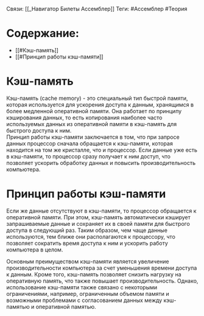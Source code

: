 Связи: [[_Навигатор Билеты Ассемблер]]
Теги: #Ассемблер #Теория 

# Содержание:
- [[#Кэш-память]]
- [[#Принцип работы кэш-памяти]]

# Кэш-память

Кэш-память (cache memory) - это специальный тип быстрой памяти, которая используется для ускорения доступа к данным, хранящимся в более медленной оперативной памяти. Она работает по принципу кэширования данных, то есть копирования наиболее часто используемых данных из оперативной памяти в кэш-память для быстрого доступа к ним.  
Принцип работы кэш-памяти заключается в том, что при запросе данных процессор сначала обращается к кэш-памяти, которая находится на том же кристалле, что и процессор. Если данные уже есть в кэш-памяти, то процессор сразу получает к ним доступ, что позволяет ускорить обработку данных и повысить производительность компьютера.

# Принцип работы кэш-памяти

Если же данные отсутствуют в кэш-памяти, то процессор обращается к оперативной памяти. При этом, кэш-память автоматически кэширует запрашиваемые данные и сохраняет их в своей памяти для быстрого доступа в следующий раз. Таким образом, чем чаще данные используются, тем ближе они располагаются к процессору, что позволяет сократить время доступа к ним и ускорить работу компьютера в целом.

  
Основным преимуществом кэш-памяти является увеличение производительности компьютера за счет уменьшения времени доступа к данным. Кроме того, кэш-память позволяет снизить нагрузку на оперативную память, что также повышает производительность. Однако, использование кэш-памяти также связано с некоторыми ограничениями, например, ограниченным объемом памяти и возможными проблемами с согласованием данных между кэш-памятью и оперативной памятью.